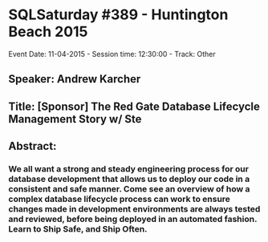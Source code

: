 # SQLSaturday #389 - Huntington Beach 2015
Event Date: 11-04-2015 - Session time: 12:30:00 - Track: Other
## Speaker: Andrew Karcher
## Title: [Sponsor] The Red Gate Database Lifecycle Management Story w/ Ste
## Abstract:
### We all want a strong and steady engineering process for our database development that allows us to deploy our code in a consistent and safe manner. Come see an overview of how a complex database lifecycle process can work to ensure changes made in development environments are always tested and reviewed, before being deployed in an automated fashion. Learn to Ship Safe, and Ship Often.
